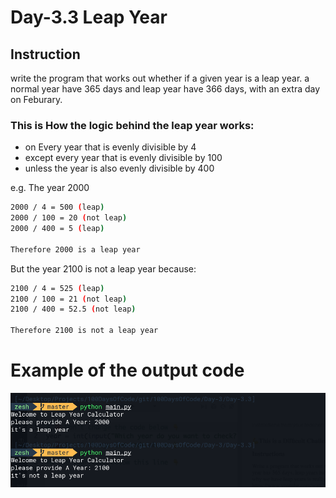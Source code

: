 # Day-3.3 Leap Year
## Instruction
write the program that works out whether if a given year is a leap year. a normal year have 365 days and leap year have 366 days, with an extra day on Feburary.

### This is How the logic behind the leap year works:
- on Every year that is evenly divisible by 4
- except every year that is evenly divisible by 100
- unless the year is also evenly divisible by 400

e.g. The year 2000
```bash
2000 / 4 = 500 (leap)
2000 / 100 = 20 (not leap)
2000 / 400 = 5 (leap)

Therefore 2000 is a leap year
```
But the year 2100 is not a leap year because:
```bash
2100 / 4 = 525 (leap)
2100 / 100 = 21 (not leap)
2100 / 400 = 52.5 (not leap)

Therefore 2100 is not a leap year
```

# Example of the output code

![output](main.png)
